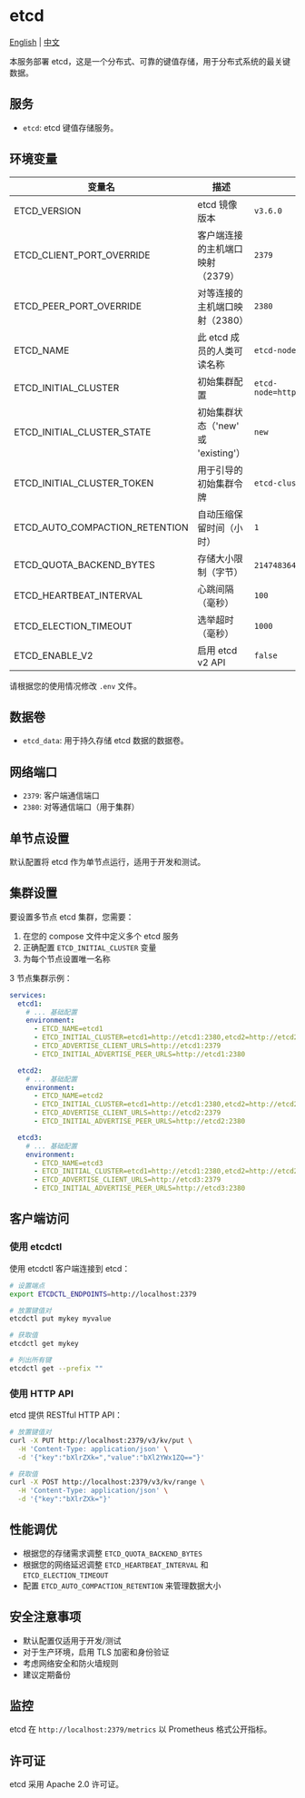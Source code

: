 # etcd

[English](./README.md) | [中文](./README.zh.md)

本服务部署 etcd，这是一个分布式、可靠的键值存储，用于分布式系统的最关键数据。

## 服务

- `etcd`: etcd 键值存储服务。

## 环境变量

| 变量名                         | 描述                                | 默认值                            |
| ------------------------------ | ----------------------------------- | --------------------------------- |
| ETCD_VERSION                   | etcd 镜像版本                       | `v3.6.0`                          |
| ETCD_CLIENT_PORT_OVERRIDE      | 客户端连接的主机端口映射（2379）    | `2379`                            |
| ETCD_PEER_PORT_OVERRIDE        | 对等连接的主机端口映射（2380）      | `2380`                            |
| ETCD_NAME                      | 此 etcd 成员的人类可读名称          | `etcd-node`                       |
| ETCD_INITIAL_CLUSTER           | 初始集群配置                        | `etcd-node=http://localhost:2380` |
| ETCD_INITIAL_CLUSTER_STATE     | 初始集群状态（'new' 或 'existing'） | `new`                             |
| ETCD_INITIAL_CLUSTER_TOKEN     | 用于引导的初始集群令牌              | `etcd-cluster`                    |
| ETCD_AUTO_COMPACTION_RETENTION | 自动压缩保留时间（小时）            | `1`                               |
| ETCD_QUOTA_BACKEND_BYTES       | 存储大小限制（字节）                | `2147483648` (2GB)                |
| ETCD_HEARTBEAT_INTERVAL        | 心跳间隔（毫秒）                    | `100`                             |
| ETCD_ELECTION_TIMEOUT          | 选举超时（毫秒）                    | `1000`                            |
| ETCD_ENABLE_V2                 | 启用 etcd v2 API                    | `false`                           |

请根据您的使用情况修改 `.env` 文件。

## 数据卷

- `etcd_data`: 用于持久存储 etcd 数据的数据卷。

## 网络端口

- `2379`: 客户端通信端口
- `2380`: 对等通信端口（用于集群）

## 单节点设置

默认配置将 etcd 作为单节点运行，适用于开发和测试。

## 集群设置

要设置多节点 etcd 集群，您需要：

1. 在您的 compose 文件中定义多个 etcd 服务
2. 正确配置 `ETCD_INITIAL_CLUSTER` 变量
3. 为每个节点设置唯一名称

3 节点集群示例：

```yaml
services:
  etcd1:
    # ... 基础配置
    environment:
      - ETCD_NAME=etcd1
      - ETCD_INITIAL_CLUSTER=etcd1=http://etcd1:2380,etcd2=http://etcd2:2380,etcd3=http://etcd3:2380
      - ETCD_ADVERTISE_CLIENT_URLS=http://etcd1:2379
      - ETCD_INITIAL_ADVERTISE_PEER_URLS=http://etcd1:2380

  etcd2:
    # ... 基础配置
    environment:
      - ETCD_NAME=etcd2
      - ETCD_INITIAL_CLUSTER=etcd1=http://etcd1:2380,etcd2=http://etcd2:2380,etcd3=http://etcd3:2380
      - ETCD_ADVERTISE_CLIENT_URLS=http://etcd2:2379
      - ETCD_INITIAL_ADVERTISE_PEER_URLS=http://etcd2:2380

  etcd3:
    # ... 基础配置
    environment:
      - ETCD_NAME=etcd3
      - ETCD_INITIAL_CLUSTER=etcd1=http://etcd1:2380,etcd2=http://etcd2:2380,etcd3=http://etcd3:2380
      - ETCD_ADVERTISE_CLIENT_URLS=http://etcd3:2379
      - ETCD_INITIAL_ADVERTISE_PEER_URLS=http://etcd3:2380
```

## 客户端访问

### 使用 etcdctl

使用 etcdctl 客户端连接到 etcd：

```bash
# 设置端点
export ETCDCTL_ENDPOINTS=http://localhost:2379

# 放置键值对
etcdctl put mykey myvalue

# 获取值
etcdctl get mykey

# 列出所有键
etcdctl get --prefix ""
```

### 使用 HTTP API

etcd 提供 RESTful HTTP API：

```bash
# 放置键值对
curl -X PUT http://localhost:2379/v3/kv/put \
  -H 'Content-Type: application/json' \
  -d '{"key":"bXlrZXk=","value":"bXl2YWx1ZQ=="}'

# 获取值
curl -X POST http://localhost:2379/v3/kv/range \
  -H 'Content-Type: application/json' \
  -d '{"key":"bXlrZXk="}'
```

## 性能调优

- 根据您的存储需求调整 `ETCD_QUOTA_BACKEND_BYTES`
- 根据您的网络延迟调整 `ETCD_HEARTBEAT_INTERVAL` 和 `ETCD_ELECTION_TIMEOUT`
- 配置 `ETCD_AUTO_COMPACTION_RETENTION` 来管理数据大小

## 安全注意事项

- 默认配置仅适用于开发/测试
- 对于生产环境，启用 TLS 加密和身份验证
- 考虑网络安全和防火墙规则
- 建议定期备份

## 监控

etcd 在 `http://localhost:2379/metrics` 以 Prometheus 格式公开指标。

## 许可证

etcd 采用 Apache 2.0 许可证。
